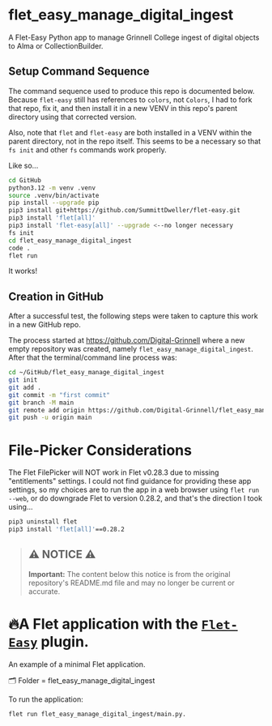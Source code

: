 # flet_easy_manage_digital_ingest
A Flet-Easy Python app to manage Grinnell College ingest of digital objects to Alma or CollectionBuilder.

## Setup Command Sequence

The command sequence used to produce this repo is documented below.  Because `flet-easy` still has references to `colors`, not `Colors`, I had to fork that repo, fix it, and then install it in a new VENV in this repo's parent directory using that corrected version.  

Also, note that `flet` and `flet-easy` are both installed in a VENV within the parent directory, not in the repo itself.  This seems to be a necessary so that `fs init` and other `fs` commands work properly.  

Like so...  

```zsh
cd GitHub
python3.12 -m venv .venv
source .venv/bin/activate
pip install --upgrade pip
pip3 install git+https://github.com/SummittDweller/flet-easy.git
pip3 install 'flet[all]'
pip3 install 'flet-easy[all]' --upgrade <--no longer necessary
fs init
cd flet_easy_manage_digital_ingest
code .
flet run
```

It works!  

## Creation in GitHub

After a successful test, the following steps were taken to capture this work in a new GitHub repo.  

The process started at https://github.com/Digital-Grinnell where a new empty repository was created, namely `flet_easy_manage_digital_ingest`.  After that the terminal/command line process was:  

```zsh
cd ~/GitHub/flet_easy_manage_digital_ingest
git init
git add .
git commit -m "first commit"
git branch -M main
git remote add origin https://github.com/Digital-Grinnell/flet_easy_manage_digital_ingest.git
git push -u origin main
```

# File-Picker Considerations

The Flet FilePicker will NOT work in Flet v0.28.3 due to missing "entitlements" settings.  I could not find guidance for providing these app settings, so my choices are to run the app in a web browser using `flet run --web`, or do downgrade Flet to version 0.28.2, and that's the direction I took using...  


```zsh
pip3 uninstall flet
pip3 install 'flet[all]'==0.28.2
```


> ## ⚠️ **NOTICE** ⚠️
>
> **Important:** The content below this notice is from the original repository's README.md file and may no longer be current or accurate.

# 🔥A Flet application with the [`Flet-Easy`](https://github.com/Daxexs/flet-easy) plugin.
An example of a minimal Flet application.

🗂️ Folder = flet_easy_manage_digital_ingest

To run the application:
```bash
flet run flet_easy_manage_digital_ingest/main.py.
```